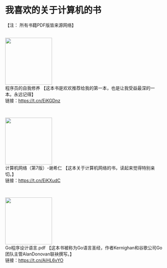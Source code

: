 # 我喜欢的关于计算机的书
【注： 所有书籍PDF版皆来源网络】<br /><br />

<img width="150px" src="https://tool.keny.vip/po/pic483154f41c19db35.png" /><br />
程序员的自我修养 【这本书是欢欢推荐给我的第一本，也是让我受益最深的一本。永远记得】<br />链接：https://t.cn/EiKGDnz

<br />

<img width="150px" src="https://tool.keny.vip/po/pic6cfc82432d1fa26e.jpeg" /><br />
计算机网络（第7版）-谢希仁 【这本关于计算机网络的书，读起来觉得特别亲切。】<br />链接：https://t.cn/EiKXudC

<br />

<img width="150px" src="https://tool.keny.vip/po/pic09792f428a69113c.png" /><br />
Go程序设计语言.pdf 【这本书被称为Go语言圣经，作者Kernighan和谷歌公司Go团队主管AlanDonovan联袂撰写。】<br />链接：https://t.cn/AiHL6vYO
